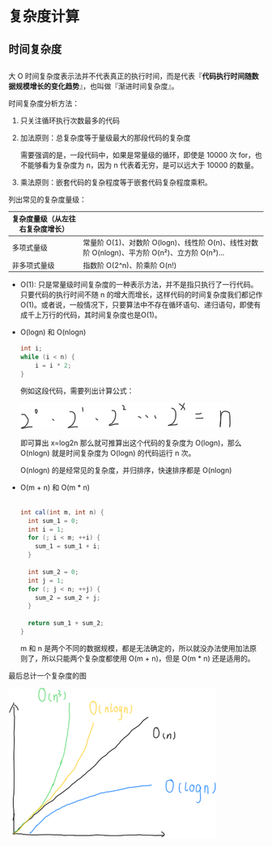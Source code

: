 # 复杂度计算

## 时间复杂度

## 

大 O 时间复杂度表示法并不代表真正的执行时间，而是代表『**代码执行时间随数据规模增长的变化趋势**』，也叫做『渐进时间复杂度』。



时间复杂度分析方法：

1. 只关注循环执行次数最多的代码

2. 加法原则：总复杂度等于量级最大的那段代码的复杂度

    需要强调的是，一段代码中，如果是常量级的循环，即使是 10000 次 for，也不能够看为复杂度为 n，因为 n 代表着无穷，是可以远大于 10000 的数量。

3. 乘法原则：嵌套代码的复杂程度等于嵌套代码复杂程度乘积。

列出常见的复杂度量级：

| 复杂度量级（从左往右复杂度增长） |                                                              |
| -------------------------------- | ------------------------------------------------------------ |
| 多项式量级                       | 常量阶 O(1)、对数阶 O(logn)、线性阶 O(n)、线性对数阶 O(nlogn)、平方阶 O(n²)、立方阶 O(n³)... |
| 非多项式量级                     | 指数阶 O(2^n)、阶乘阶 O(n!)                                  |

* O(1): 只是常量级时间复杂度的一种表示方法，并不是指只执行了一行代码。只要代码的执行时间不随 n 的增大而增长，这样代码的时间复杂度我们都记作 O(1)。或者说，一般情况下，只要算法中不存在循环语句、递归语句，即使有成千上万行的代码，其时间复杂度也是Ο(1)。

* O(logn) 和 O(nlogn)

    ```java
    int i;
    while (i < n) {
        i = i * 2;
    }
    ```

    例如这段代码，需要列出计算公式：

    ![image-20211213223858983](https://raw.githubusercontent.com/Bogdanxin/cloudImage/master/img/202112132238017.png)

    即可算出 x=log2n 那么就可推算出这个代码的复杂度为 O(logn)，那么 O(nlogn) 就是时间复杂度为 O(logn) 的代码运行 n 次。
    
    O(nlogn) 的是经常见的复杂度，并归排序，快速排序都是 O(nlogn)
    
* O(m + n) 和 O(m * n)

    ```java
    
    int cal(int m, int n) {
      int sum_1 = 0;
      int i = 1;
      for (; i < m; ++i) {
        sum_1 = sum_1 + i;
      }
    
      int sum_2 = 0;
      int j = 1;
      for (; j < n; ++j) {
        sum_2 = sum_2 + j;
      }
    
      return sum_1 + sum_2;
    }
    ```
    
    m 和 n 是两个不同的数据规模，都是无法确定的，所以就没办法使用加法原则了，所以只能两个复杂度都使用 O(m + n)，但是 O(m * n) 还是适用的。

最后总计一个复杂度的图

![image-20211214150739703](https://raw.githubusercontent.com/Bogdanxin/cloudImage/master/img/202112141507767.png)



